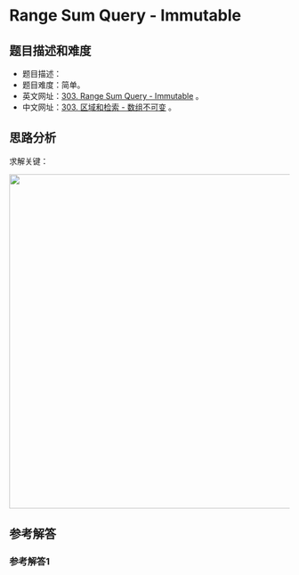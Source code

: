 # Range Sum Query - Immutable

## 题目描述和难度
+ 题目描述：
+ 题目难度：简单。
+ 英文网址：[303. Range Sum Query - Immutable](https://leetcode.com/problems/range-sum-query-immutable/description/)  。
+ 中文网址：[303. 区域和检索 - 数组不可变](https://leetcode-cn.com/problems/range-sum-query-immutable/description/)  。
## 思路分析
求解关键：

<img src="https://liweiwei1419.github.io/images/leetcode-solution/" width="600">

## 参考解答
### 参考解答1

```java

```